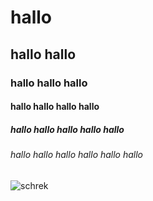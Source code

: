 # hallo
## hallo hallo
### hallo hallo hallo
#### hallo hallo hallo hallo
##### hallo hallo hallo hallo hallo
###### hallo hallo hallo hallo hallo hallo

![schrek](https://user-images.githubusercontent.com/94455175/236854395-fc30da29-2653-41b3-80af-d883669068a1.png)
